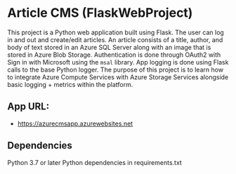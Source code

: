 # Article CMS (FlaskWebProject)

This project is a Python web application built using Flask. The user can log in and out and create/edit articles. An article consists of a title, author, and body of text stored in an Azure SQL Server along with an image that is stored in Azure Blob Storage. Authentication is done through OAuth2 with Sign in with Microsoft using the `msal` library. App logging is done using Flask calls to the base Python logger. The purpose of this project is to learn how to integrate Azure Compute Services with Azure Storage Services alongside basic logging + metrics within the platform.

## App URL:
- https://azurecmsapp.azurewebsites.net

## Dependencies

Python 3.7 or later
Python dependencies in requirements.txt
